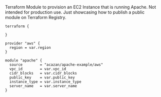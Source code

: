 Terraform Module to provision an EC2 Instance that is running Apache.
Not intended for production use.
Just showcasing how to publish a public module on Terraform Registry.


```hcl
terraform {

}

provider "aws" {
  region = var.region
}

module "apache" {
  source        = "acazan/apache-example/aws"
  vpc_id        = var.vpc_id
  cidr_blocks   = var.cidr_blocks
  public_key    = var.public_key
  instance_type = var.instance_type
  server_name   = var.server_name
}

```